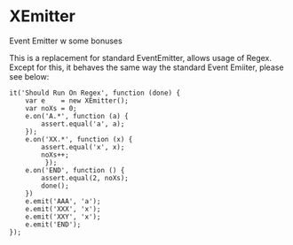 # XEmitter
Event Emitter w some bonuses

This is a replacement for standard EventEmitter, allows usage of Regex. Except for this, it behaves the same way the standard Event Emiiter, please see below:

    it('Should Run On Regex', function (done) {
        var e    = new XEmitter();
        var noXs = 0;
        e.on('A.*', function (a) {
        	assert.equal('a', a);
        });
        e.on('XX.*', function (x) {
        	assert.equal('x', x);
        	noXs++;
             });
        e.on('END', function () {
        	assert.equal(2, noXs);
        	done();
        })
        e.emit('AAA', 'a');
        e.emit('XXX', 'x');
        e.emit('XXY', 'x');
        e.emit('END');
    });
